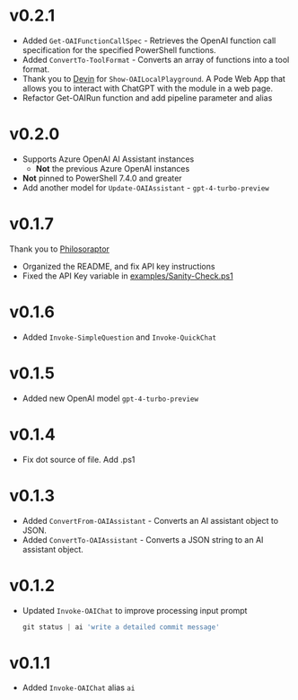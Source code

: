 # v0.2.1

- Added `Get-OAIFunctionCallSpec` - Retrieves the OpenAI function call specification for the specified PowerShell functions.
- Added `ConvertTo-ToolFormat` - Converts an array of functions into a tool format.
- Thank you to [Devin](https://github.com/Szeraax) for `Show-OAILocalPlayground`. A Pode Web App that allows you to interact with ChatGPT with the module in a web page.
- Refactor Get-OAIRun function and add pipeline parameter and alias

# v0.2.0

- Supports Azure OpenAI AI Assistant instances
    - **Not** the previous Azure OpenAI instances
- **Not** pinned to PowerShell 7.4.0 and greater
- Add another model for `Update-OAIAssistant` - `gpt-4-turbo-preview`

# v0.1.7

Thank you to [Philosoraptor](https://github.com/asheroto)

- Organized the README, and fix API key instructions
- Fixed the API Key variable in [examples/Sanity-Check.ps1](/examples/Sanity-Check.ps1)

# v0.1.6

- Added `Invoke-SimpleQuestion` and `Invoke-QuickChat`

# v0.1.5

- Added new OpenAI model `gpt-4-turbo-preview`

# v0.1.4

- Fix dot source of file. Add .ps1

# v0.1.3

- Added `ConvertFrom-OAIAssistant` - Converts an AI assistant object to JSON.
- Added `ConvertTo-OAIAssistant` - Converts a JSON string to an AI assistant object.

# v0.1.2

- Updated `Invoke-OAIChat` to improve processing input prompt

    ```powershell
    git status | ai 'write a detailed commit message'
    ```

# v0.1.1

- Added `Invoke-OAIChat` alias `ai`